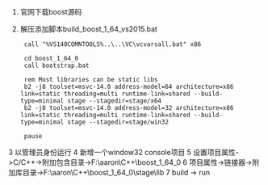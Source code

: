 1. 官网下载boost源码
2. 解压添加脚本build_boost_1_64_vs2015.bat

	    call "%VS140COMNTOOLS%..\..\VC\vcvarsall.bat" x86
    
    	cd boost_1_64_0
    	call bootstrap.bat
    	 
    	rem Most libraries can be static libs
    	b2 -j8 toolset=msvc-14.0 address-model=64 architecture=x86 link=static threading=multi runtime-link=shared --build-type=minimal stage --stagedir=stage/x64
    	b2 -j8 toolset=msvc-14.0 address-model=32 architecture=x86 link=static threading=multi runtime-link=shared --build-type=minimal stage --stagedir=stage/win32
    	 
    	pause

3 以管理员身份运行
4 新增一个window32 console项目
5 设置项目属性->C/C++->附加包含目录->F:\aaron\C++\boost_1_64_0
6 项目属性->链接器->附加库目录->F:\aaron\C++\boost_1_64_0\stage\lib
7 build -> run